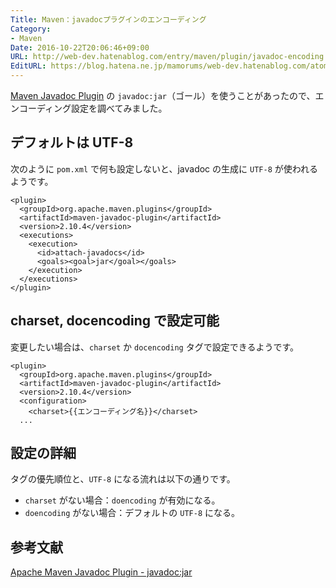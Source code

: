 ```yaml
---
Title: Maven：javadocプラグインのエンコーディング
Category:
- Maven
Date: 2016-10-22T20:06:46+09:00
URL: http://web-dev.hatenablog.com/entry/maven/plugin/javadoc-encoding
EditURL: https://blog.hatena.ne.jp/mamorums/web-dev.hatenablog.com/atom/entry/10328749687190722948
---
```


[Maven Javadoc Plugin](http://maven.apache.org/plugins/maven-javadoc-plugin/) の `javadoc:jar`（ゴール）を使うことがあったので、エンコーディング設定を調べてみました。


## デフォルトは UTF-8
次のように `pom.xml` で何も設定しないと、javadoc の生成に `UTF-8` が使われるようです。

```
<plugin>
  <groupId>org.apache.maven.plugins</groupId>
  <artifactId>maven-javadoc-plugin</artifactId>
  <version>2.10.4</version>
  <executions>
    <execution>
      <id>attach-javadocs</id>
      <goals><goal>jar</goal></goals>
    </execution>
  </executions>
</plugin>
```


## charset, docencoding で設定可能
変更したい場合は、`charset` か `docencoding` タグで設定できるようです。

```
<plugin>
  <groupId>org.apache.maven.plugins</groupId>
  <artifactId>maven-javadoc-plugin</artifactId>
  <version>2.10.4</version>
  <configuration>
    <charset>{{エンコーディング名}}</charset>
  ...
```


## 設定の詳細
タグの優先順位と、`UTF-8` になる流れは以下の通りです。

- `charset` がない場合：`doencoding` が有効になる。
- `doencoding` がない場合：デフォルトの `UTF-8` になる。


## 参考文献
[Apache Maven Javadoc Plugin - javadoc:jar](http://maven.apache.org/plugins/maven-javadoc-plugin/jar-mojo.html)

